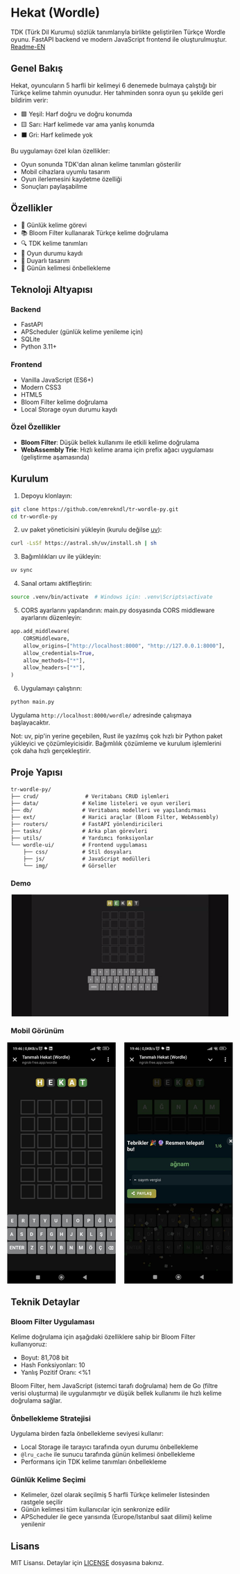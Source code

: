 # Hekat (Wordle)

TDK (Türk Dil Kurumu) sözlük tanımlarıyla birlikte geliştirilen Türkçe Wordle oyunu. FastAPI backend ve modern JavaScript frontend ile oluşturulmuştur.
[Readme-EN](EN-README.md)

## Genel Bakış

Hekat, oyuncuların 5 harfli bir kelimeyi 6 denemede bulmaya çalıştığı bir Türkçe kelime tahmin oyunudur. Her tahminden sonra oyun şu şekilde geri bildirim verir:

- 🟩 Yeşil: Harf doğru ve doğru konumda
- 🟨 Sarı: Harf kelimede var ama yanlış konumda
- ⬛ Gri: Harf kelimede yok

Bu uygulamayı özel kılan özellikler:
- Oyun sonunda TDK'dan alınan kelime tanımları gösterilir
- Mobil cihazlara uyumlu tasarım
- Oyun ilerlemesini kaydetme özelliği
- Sonuçları paylaşabilme

## Özellikler

- 🎲 Günlük kelime görevi
- 📚 Bloom Filter kullanarak Türkçe kelime doğrulama
- 🔍 TDK kelime tanımları
- 💾 Oyun durumu kaydı
- 📱 Duyarlı tasarım
- 🔄 Günün kelimesi önbellekleme

## Teknoloji Altyapısı

### Backend
- FastAPI
- APScheduler (günlük kelime yenileme için)
- SQLite
- Python 3.11+

### Frontend
- Vanilla JavaScript (ES6+)
- Modern CSS3
- HTML5
- Bloom Filter kelime doğrulama
- Local Storage oyun durumu kaydı

### Özel Özellikler
- **Bloom Filter**: Düşük bellek kullanımı ile etkili kelime doğrulama
- **WebAssembly Trie**: Hızlı kelime arama için prefix ağacı uygulaması (geliştirme aşamasında)

## Kurulum

1. Depoyu klonlayın:
```bash
git clone https://github.com/emrekndl/tr-wordle-py.git
cd tr-wordle-py
```

2. uv paket yöneticisini yükleyin (kurulu değilse [uv](https://docs.astral.sh/uv/)):
```bash
curl -LsSf https://astral.sh/uv/install.sh | sh
```

3. Bağımlılıkları uv ile yükleyin:
```bash
uv sync
```

4. Sanal ortamı aktifleştirin:
```bash
source .venv/bin/activate  # Windows için: .venv\Scripts\activate
```

5. CORS ayarlarını yapılandırın:
main.py dosyasında CORS middleware ayarlarını düzenleyin:
```python
app.add_middleware(
    CORSMiddleware,
    allow_origins=["http://localhost:8000", "http://127.0.0.1:8000"],  # İzin verilen originler
    allow_credentials=True,
    allow_methods=["*"],
    allow_headers=["*"],
)
```

6. Uygulamayı çalıştırın:
```bash
python main.py
```

Uygulama `http://localhost:8000/wordle/` adresinde çalışmaya başlayacaktır.

Not: uv, pip'in yerine geçebilen, Rust ile yazılmış çok hızlı bir Python paket yükleyici ve çözümleyicisidir. Bağımlılık çözümleme ve kurulum işlemlerini çok daha hızlı gerçekleştirir.

## Proje Yapısı

```
tr-wordle-py/
├── crud/               # Veritabanı CRUD işlemleri
├── data/              # Kelime listeleri ve oyun verileri
├── db/                # Veritabanı modelleri ve yapılandırması
├── ext/               # Harici araçlar (Bloom Filter, WebAssembly)
├── routers/           # FastAPI yönlendiricileri
├── tasks/             # Arka plan görevleri
├── utils/             # Yardımcı fonksiyonlar
└── wordle-ui/         # Frontend uygulaması
    ├── css/           # Stil dosyaları
    ├── js/            # JavaScript modülleri
    └── img/           # Görseller
```


### Demo
<div style="display: flex; justify-content: center;">
    <img src="images/demo.gif" alt="Oyun Görünümü" width="500"/>
</div>

### Mobil Görünüm
<div style="display: flex; justify-content: center; gap: 20px;">
    <img src="images/mobile-view.png" alt="Mobil Görünüm" width="250"/>
    <img src="images/mobile-view2.png" alt="Mobil Görünüm" width="250"/>
</div>

## Teknik Detaylar

### Bloom Filter Uygulaması

Kelime doğrulama için aşağıdaki özelliklere sahip bir Bloom Filter kullanıyoruz:
- Boyut: 81,708 bit
- Hash Fonksiyonları: 10
- Yanlış Pozitif Oranı: <%1

Bloom Filter, hem JavaScript (istemci tarafı doğrulama) hem de Go (filtre verisi oluşturma) ile uygulanmıştır ve düşük bellek kullanımı ile hızlı kelime doğrulama sağlar.

### Önbellekleme Stratejisi

Uygulama birden fazla önbellekleme seviyesi kullanır:
- Local Storage ile tarayıcı tarafında oyun durumu önbellekleme
- `@lru_cache` ile sunucu tarafında günün kelimesi önbellekleme
- Performans için TDK kelime tanımları önbellekleme

### Günlük Kelime Seçimi
- Kelimeler, özel olarak seçilmiş 5 harfli Türkçe kelimeler listesinden rastgele seçilir
- Günün kelimesi tüm kullanıcılar için senkronize edilir
- APScheduler ile gece yarısında (Europe/Istanbul saat dilimi) kelime yenilenir


## Lisans

MIT Lisansı. Detaylar için [LICENSE](LICENSE) dosyasına bakınız.
